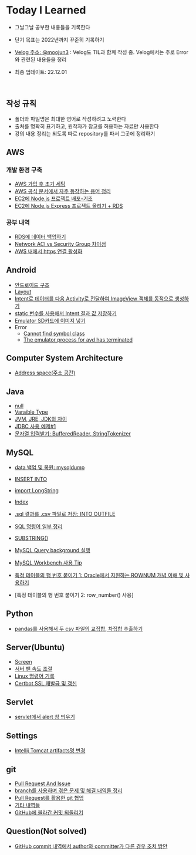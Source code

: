 # Today I Learned

* 그날그날 공부한 내용들을 기록한다

* 단기 목표는 2022년까지 꾸준히 기록하기

* [Velog 주소: @moojun3](https://velog.io/@moojun3) : Velog도 TIL과 함께 작성 중. Velog에서는 주로 Error와 관련된 내용들을 정리

* 최종 업데이트: 22.12.01

<br>

  

## 작성 규칙

* 폴더와 파일명은 최대한 영어로 작성하려고 노력한다
* 출처를 명확히 표기하고, 원작자가 참고를 허용하는 자료만 사용한다
* 강의 내용 정리는 되도록 따로 repository를 파서 그곳에 정리하기



## AWS

### 개발 환경 구축

* [AWS 가입 후 초기 세팅](https://github.com/Moojun/TIL/blob/main/AWS/AWS_initial_settings.md)
* [AWS 공식 문서에서 자주 등장하는 용어 정리](https://github.com/Moojun/TIL/blob/main/AWS/%EC%9A%A9%EC%96%B4%EC%A0%95%EB%A6%AC.md)
* [EC2에 Node.js 프로젝트 배포-기초](https://github.com/Moojun/TIL/blob/main/AWS/Develop-Environment/EC2%EC%97%90%20Nodejs%20%EB%B0%B0%ED%8F%AC.md)
* [EC2에 Node.js Express 프로젝트 올리기 + RDS](https://github.com/Moojun/TIL/blob/main/AWS/Develop-Environment/EC2%EC%97%90%20Nodejs%20Express%20%ED%94%84%EB%A1%9C%EC%A0%9D%ED%8A%B8%20%EC%98%AC%EB%A6%AC%EA%B8%B0.md)



### 공부 내역

* [RDS에 데이터 백업하기](https://github.com/Moojun/TIL/blob/main/AWS/Study/RDS%EC%97%90%20%EB%8D%B0%EC%9D%B4%ED%84%B0%20%EB%B0%B1%EC%97%85%ED%95%98%EA%B8%B0.md)
* [Network ACl vs Security Group 차이점](https://github.com/Moojun/TIL/blob/main/AWS/Study/NACL%20vs%20Security%20Group.md)
* [AWS 내에서 https 연결 활성화](https://github.com/Moojun/TIL/blob/main/AWS/Study/22-07-29-enable_https.md)



## Android


* [안드로이드 구조](https://github.com/Moojun/TIL/blob/main/Android/Architecture.md)
* [Layout](https://github.com/Moojun/TIL/blob/main/Android/Layout.md)
* [Intent로 데이터를 다음 Activity로 전달하여 ImageView 객체를 동적으로 생성하기](https://github.com/Moojun/TIL/blob/main/Android/Intent_data_transfer_%231.md)
* [static 변수를 사용해서 Intent 결과 값 저장하기](https://github.com/Moojun/TIL/blob/main/Android/Intent_static_variable.md)
* [Emulator SD카드에 이미지 넣기](https://github.com/Moojun/TIL/blob/main/Android/Emulator%20SD%EC%B9%B4%EB%93%9C%EC%97%90%20%EC%9D%B4%EB%AF%B8%EC%A7%80%20%EB%84%A3%EA%B8%B0.md)
* Error 
  * [Cannot find symbol class](https://github.com/Moojun/TIL/blob/main/Android/cannot_find_symbol_error.md)
  * [The emulator process for avd has terminated](https://github.com/Moojun/TIL/blob/main/Android/emulator_process_terminated_error.md)


## Computer System Architecture
* [Address space(주소 공간)](https://github.com/Moojun/TIL/blob/main/Computer%20Architecture/Address-Space.md)




## Java

* [null](https://github.com/Moojun/TIL/blob/main/Java/null.md)
* [Varaible Type](https://github.com/Moojun/TIL/blob/main/Java/Variable_Type.md)
* [JVM, JRE, JDK의 차이](https://github.com/Moojun/TIL/blob/main/Java/JVM-JRE-JDK.md)
* [JDBC 사용 예제#1](https://github.com/Moojun/TIL/blob/main/Java/JDBC%231.md)
* [문자열 입력받기: BufferedReader, StringTokenizer](https://github.com/Moojun/TIL/blob/main/Java/BufferedReader_and_StringTokenizer.md)



## MySQL

* [data 백업 및 복원: mysqldump](https://github.com/Moojun/TIL/blob/main/MySQL/Backup.md)
* [INSERT INTO](https://github.com/Moojun/TIL/blob/main/MySQL/Data_Insert(INSERT).md)
* [import LongString](https://github.com/Moojun/TIL/blob/main/MySQL/Import_LongString.md)
* [Index](https://github.com/Moojun/TIL/blob/main/MySQL/Many_rows_update.md)
* [.sql 결과를 .csv 파일로 저장: INTO OUTFILE](https://github.com/Moojun/TIL/blob/main/MySQL/MySQL%5D%20INTO%20OUTFILE.md)
* [SQL 명령어 일부 정리](https://github.com/Moojun/TIL/blob/main/MySQL/SQL_Command.md)
* [SUBSTRING()](https://github.com/Moojun/TIL/blob/main/MySQL/SUBSTRING().md)
* [MySQL Query background 실행](https://github.com/Moojun/TIL/blob/main/MySQL/run-background.md)
* [MySQL Workbench 사용 Tip](https://github.com/Moojun/TIL/blob/main/MySQL/WorkBench_Tip.md)
* [특정 테이블의 행 번호 붙이기 1: Oracle에서 지원하는 ROWNUM 개념 이해 및 사용하기](https://github.com/Moojun/TIL/blob/main/MySQL/ROWNUM.md)

* [특정 테이블의 행 번호 붙이기 2: row_number() 사용]

## Python

* [pandas를 사용해서 두 csv 파일의 교집합, 차집합 추출하기](https://github.com/Moojun/TIL/blob/main/Python/Pandas%EB%A1%9C%20%EB%91%90%20%EA%B0%9C%EC%9D%98%20csv%20%ED%8C%8C%EC%9D%BC%EC%97%90%EC%84%9C%20%EA%B5%90%EC%A7%91%ED%95%A9%2C%20%EC%B0%A8%EC%A7%91%ED%95%A9%20%EA%B5%AC%ED%95%98%EA%B8%B0.md)



## Server(Ubuntu)

* [Screen](https://github.com/Moojun/TIL/blob/main/Server/Ubuntu/Screen.md)
* [서버 팬 속도 조절](https://github.com/Moojun/TIL/blob/main/Server/Ubuntu/control-fan-speed.md)
* [Linux 명령어 기록](https://github.com/Moojun/TIL/blob/main/Server/Ubuntu/Linux-command.md)
* [Certbot SSL 재발급 및 갱신](https://github.com/Moojun/TIL/blob/main/Server/Ubuntu/certbot.md)



## Servlet

* [servlet에서 alert 창 띄우기](https://github.com/Moojun/TIL/blob/main/Servlet/Servlet%EC%97%90%EC%84%9C%20script%20alert%20%EC%B0%BD%EC%9D%84%20%EB%9D%84%EC%9A%B0%EA%B3%A0%20%EC%8B%B6%EC%9D%84%20%EB%95%8C.md)



## Settings

* [Intellij Tomcat artifacts명 변경](https://github.com/Moojun/TIL/blob/main/Settings/Intellij%20Tomcat%20artifacts%20%EB%AA%85%20%EB%B3%80%EA%B2%BD.md)



## git

* [Pull Request And Issue](https://github.com/Moojun/TIL/blob/main/git/Pullrequest_and_Issue.md)
* [branch를 사용하며 겪은 문제 및 해결 내역들 정리](https://github.com/Moojun/TIL/blob/main/git/branch.md)
* [Pull Request를 활용한 git 협업](https://github.com/Moojun/TIL/blob/main/git/git-%ED%98%91%EC%97%85-%EC%A0%84%EB%9E%B5.md)
* [기타 내역들](https://github.com/Moojun/TIL/blob/main/git/etc.md)
* [GitHub에 올라간 커밋 되돌리기](https://github.com/Moojun/TIL/blob/main/git/GitHub%EC%97%90%20%EC%98%AC%EB%9D%BC%EA%B0%84%20commit%20%EB%90%98%EB%8F%8C%EB%A6%AC%EA%B8%B0.md)



## Question(Not solved)

* [GitHub commit 내역에서 author와 committer가 다른 경우 조치 방안](https://github.com/Moojun/TIL/blob/main/Question(Not%20Solved)/git%20rebase%20-i.md)
